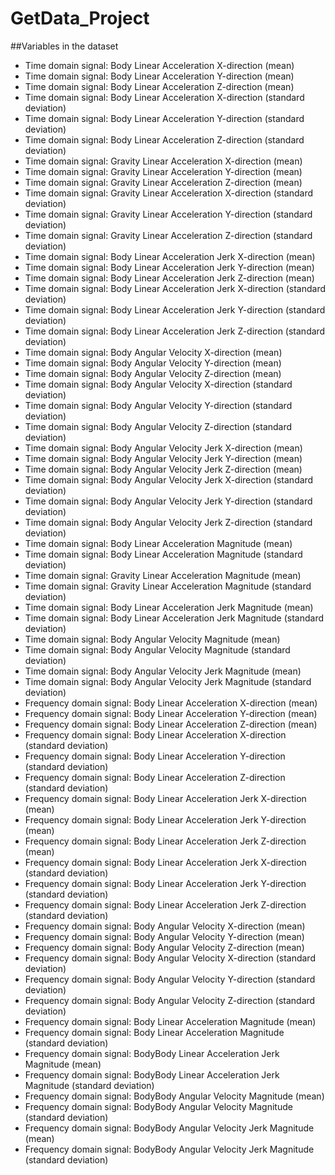 # GetData_Project



##Variables in the dataset
* Time domain signal: Body Linear Acceleration X-direction (mean)
* Time domain signal: Body Linear Acceleration Y-direction (mean)
* Time domain signal: Body Linear Acceleration Z-direction (mean)
* Time domain signal: Body Linear Acceleration X-direction (standard deviation)
* Time domain signal: Body Linear Acceleration Y-direction (standard deviation)
* Time domain signal: Body Linear Acceleration Z-direction (standard deviation)
* Time domain signal: Gravity Linear Acceleration X-direction (mean)
* Time domain signal: Gravity Linear Acceleration Y-direction (mean)
* Time domain signal: Gravity Linear Acceleration Z-direction (mean)
* Time domain signal: Gravity Linear Acceleration X-direction (standard deviation)
* Time domain signal: Gravity Linear Acceleration Y-direction (standard deviation)
* Time domain signal: Gravity Linear Acceleration Z-direction (standard deviation)
* Time domain signal: Body Linear Acceleration Jerk X-direction (mean)
* Time domain signal: Body Linear Acceleration Jerk Y-direction (mean)
* Time domain signal: Body Linear Acceleration Jerk Z-direction (mean)
* Time domain signal: Body Linear Acceleration Jerk X-direction (standard deviation)
* Time domain signal: Body Linear Acceleration Jerk Y-direction (standard deviation)
* Time domain signal: Body Linear Acceleration Jerk Z-direction (standard deviation)
* Time domain signal: Body Angular Velocity X-direction (mean)
* Time domain signal: Body Angular Velocity Y-direction (mean)
* Time domain signal: Body Angular Velocity Z-direction (mean)
* Time domain signal: Body Angular Velocity X-direction (standard deviation)
* Time domain signal: Body Angular Velocity Y-direction (standard deviation)
* Time domain signal: Body Angular Velocity Z-direction (standard deviation)
* Time domain signal: Body Angular Velocity Jerk X-direction (mean)
* Time domain signal: Body Angular Velocity Jerk Y-direction (mean)
* Time domain signal: Body Angular Velocity Jerk Z-direction (mean)
* Time domain signal: Body Angular Velocity Jerk X-direction (standard deviation)
* Time domain signal: Body Angular Velocity Jerk Y-direction (standard deviation)
* Time domain signal: Body Angular Velocity Jerk Z-direction (standard deviation)
* Time domain signal: Body Linear Acceleration Magnitude (mean)
* Time domain signal: Body Linear Acceleration Magnitude (standard deviation)
* Time domain signal: Gravity Linear Acceleration Magnitude (mean)
* Time domain signal: Gravity Linear Acceleration Magnitude (standard deviation)
* Time domain signal: Body Linear Acceleration Jerk Magnitude (mean)
* Time domain signal: Body Linear Acceleration Jerk Magnitude (standard deviation)
* Time domain signal: Body Angular Velocity Magnitude (mean)
* Time domain signal: Body Angular Velocity Magnitude (standard deviation)
* Time domain signal: Body Angular Velocity Jerk Magnitude (mean)
* Time domain signal: Body Angular Velocity Jerk Magnitude (standard deviation)
* Frequency domain signal: Body Linear Acceleration X-direction (mean)
* Frequency domain signal: Body Linear Acceleration Y-direction (mean)
* Frequency domain signal: Body Linear Acceleration Z-direction (mean)
* Frequency domain signal: Body Linear Acceleration X-direction (standard deviation)
* Frequency domain signal: Body Linear Acceleration Y-direction (standard deviation)
* Frequency domain signal: Body Linear Acceleration Z-direction (standard deviation)
* Frequency domain signal: Body Linear Acceleration Jerk X-direction (mean)
* Frequency domain signal: Body Linear Acceleration Jerk Y-direction (mean)
* Frequency domain signal: Body Linear Acceleration Jerk Z-direction (mean)
* Frequency domain signal: Body Linear Acceleration Jerk X-direction (standard deviation)
* Frequency domain signal: Body Linear Acceleration Jerk Y-direction (standard deviation)
* Frequency domain signal: Body Linear Acceleration Jerk Z-direction (standard deviation)
* Frequency domain signal: Body Angular Velocity X-direction (mean)
* Frequency domain signal: Body Angular Velocity Y-direction (mean)
* Frequency domain signal: Body Angular Velocity Z-direction (mean)
* Frequency domain signal: Body Angular Velocity X-direction (standard deviation)
* Frequency domain signal: Body Angular Velocity Y-direction (standard deviation)
* Frequency domain signal: Body Angular Velocity Z-direction (standard deviation)
* Frequency domain signal: Body Linear Acceleration Magnitude (mean)
* Frequency domain signal: Body Linear Acceleration Magnitude (standard deviation)
* Frequency domain signal: BodyBody Linear Acceleration Jerk Magnitude (mean)
* Frequency domain signal: BodyBody Linear Acceleration Jerk Magnitude (standard deviation)
* Frequency domain signal: BodyBody Angular Velocity Magnitude (mean)
* Frequency domain signal: BodyBody Angular Velocity Magnitude (standard deviation)
* Frequency domain signal: BodyBody Angular Velocity Jerk Magnitude (mean)
* Frequency domain signal: BodyBody Angular Velocity Jerk Magnitude (standard deviation)


